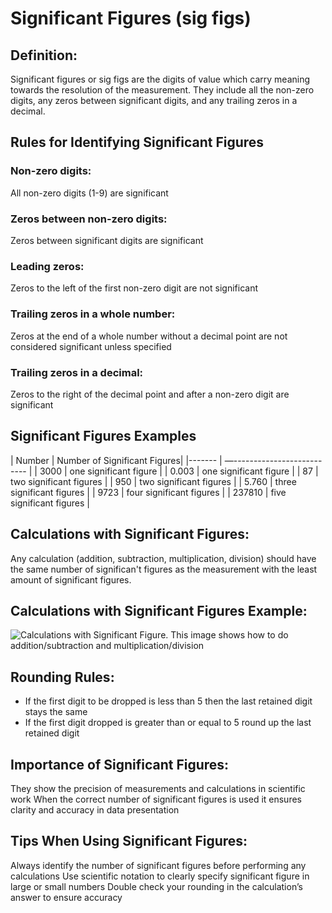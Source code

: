# Significant Figures (sig figs)

## Definition: 
Significant figures or sig figs are the digits of value which carry meaning towards the resolution of the measurement. They include all the non-zero digits, any zeros between significant digits, and any trailing zeros in a decimal. 

## Rules for Identifying Significant Figures

### Non-zero digits:
All non-zero digits (1-9) are significant 

### Zeros between non-zero digits:
Zeros between significant digits are significant 

### Leading zeros:
Zeros to the left of the first non-zero digit are not significant

### Trailing zeros in a whole number:
Zeros at the end of a whole number without a decimal point are not considered significant unless specified 

### Trailing zeros in a decimal:
Zeros to the right of the decimal point and after a non-zero digit are significant

## Significant Figures Examples
| Number | Number of Significant Figures|
|------- | —--------------------------  |
| 3000   | one significant figure       | 
| 0.003  | one significant figure       | 
| 87     | two significant figures      | 
| 950    | two significant figures      |
| 5.760  | three significant figures    |
| 9723   | four significant figures     |
| 237810 | five significant figures     |

## Calculations with Significant Figures:

Any calculation (addition, subtraction, multiplication, division) should have the same number of significan't figures as the measurement with the least amount of significant figures. 

## Calculations with Significant Figures Example:
![Calculations with Significant Figure. This image shows how to do addition/subtraction and multiplication/division](https://i.ytimg.com/vi/UuAKV4qyLKI/maxresdefault.jpg)

## Rounding Rules:
* If the first digit to be dropped is less than 5 then the last retained digit stays the same
* If the first digit dropped is greater than or equal to 5 round up the last retained digit

## Importance of Significant Figures:

They show the precision of measurements and calculations in scientific work
When the correct number of significant figures is used it ensures clarity and accuracy in data presentation 

## Tips When Using Significant Figures:

Always identify the number of significant figures before performing any calculations
Use scientific notation to clearly specify significant figure in large or small numbers
Double check your rounding in the calculation’s answer to ensure accuracy 


